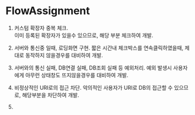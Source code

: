 # FlowAssignment
1. 커스텀 확장자 중복 체크.\
이미 등록된 확장자가 있을수 있으므로, 해당 부분 체크하여 개발.

2. 서버와 통신중 일때, 로딩화면 구현.
짧은 시간내 체크박스를 연속클릭하였을때, 제대로 동작하지 않을경우를 대비하여 개발.

3. 서버와의 통신 실패, DB연결 실패, DB조회 실패 등 예외처리.
예외 발생시 사용자에게 아무런 상태창도 뜨지않을경우를 대비하여 개발.

4. 비정상적인 URI로의 접근 차단.
악의적인 사용자가 URI로 DB의 접근할 수 있으므로, 해당부분을 차단하여 개발.

5. 
